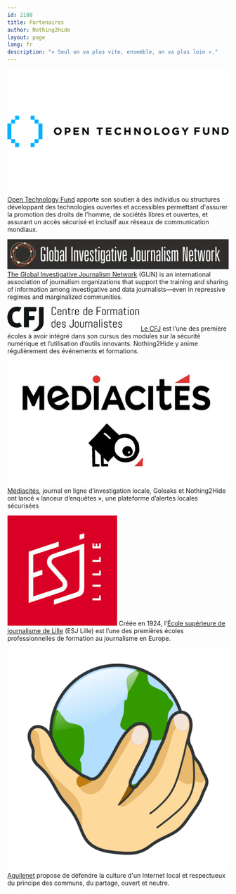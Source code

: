 ```yaml
---
id: 2188
title: Partenaires
author: Nothing2Hide
layout: page
lang: fr
description: "« Seul on va plus vite, ensemble, on va plus loin »."
---
```


[![Open Technology Fund](/assets/img/open-technology-fund-internet-freedom-fund.png)](https://www.opentech.fund/)
[Open Technology Fund](https://www.opentech.fund/) apporte son soutien à des individus ou structures développant des technologies ouvertes et accessibles permettant d'assurer la promotion des droits de l'homme, de sociétés libres et ouvertes, et assurant un accès sécurisé et inclusif aux réseaux de communication mondiaux.

[![GIJN](/assets/img/sites/3/2018/10/gijn-11701.png)](https://gijn.org/)
[The Global Investigative Journalism Network](https://gijn.org/) (GIJN) is an international association of journalism organizations that support the training and sharing of information among investigative and data journalists—even in repressive regimes and marginalized communities.

[![CFJ](/assets/img/2018/06/cfj.png)](https://www.cfjparis.com/fr/le-cfj-forme-ses-etudiants-a-la-securite-numerique-avec-le-collectif-nothing2hide/) 
[Le CFJ](https://www.cfjparis.com/f) est l&rsquo;une des première écoles à avoir intégré dans son cursus des modules sur la sécurité numérique et l&rsquo;utilisation d&rsquo;outils innovants. Nothing2Hide y anime régulièrement des événements et formations.  

[![Médiacités](/assets/img/sites/3/2018/10/870x489_mediacites.jpg)](https://nothing2hide.org/fr/2018/10/01/lanceurs-dalerte-la-plateforme-dalerte-locales-securisees/)
[Médiacités](https://www.mediacites.fr/), journal en ligne d’investigation locale, Goleaks et Nothing2Hide ont lancé « lanceur d’enquêtes », une plateforme d’alertes locales sécurisées

[![ESJ Lille](/assets/img/sites/3/2018/10/Logo-ESJ-Lille.jpg)](http://esj-lille.fr/)
Créée en 1924, l’[École supérieure de journalisme de Lille](http://esj-lille.fr/) (ESJ Lille) est l’une des premières écoles professionnelles de formation au journalisme en Europe.

[![Aquilenet](/assets/img/logo_aquilenet.svg)](https://www.aquilenet.fr/)
[Aquilenet](https://www.aquilenet.fr/) propose de défendre la culture d'un Internet local et respectueux du principe des communs, du partage, ouvert et neutre.
